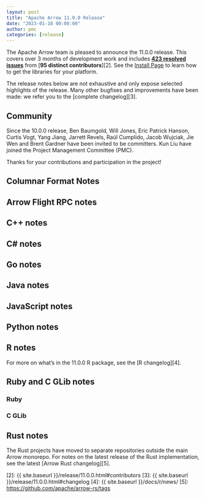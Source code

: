 ```yaml
---
layout: post
title: "Apache Arrow 11.0.0 Release"
date: "2023-01-18 00:00:00"
author: pmc
categories: [release]
---
```

<!--
{% comment %}
Licensed to the Apache Software Foundation (ASF) under one or more
contributor license agreements.  See the NOTICE file distributed with
this work for additional information regarding copyright ownership.
The ASF licenses this file to you under the Apache License, Version 2.0
(the "License"); you may not use this file except in compliance with
the License.  You may obtain a copy of the License at

http://www.apache.org/licenses/LICENSE-2.0

Unless required by applicable law or agreed to in writing, software
distributed under the License is distributed on an "AS IS" BASIS,
WITHOUT WARRANTIES OR CONDITIONS OF ANY KIND, either express or implied.
See the License for the specific language governing permissions and
limitations under the License.
{% endcomment %}
-->


The Apache Arrow team is pleased to announce the 11.0.0 release. This covers
over 3 months of development work and includes [**423 resolved issues**][1]
from [**95 distinct contributors**][2]. See the [Install Page](https://arrow.apache.org/install/)
to learn how to get the libraries for your platform.

The release notes below are not exhaustive and only expose selected highlights
of the release. Many other bugfixes and improvements have been made: we refer
you to the [complete changelog][3].

## Community

Since the 10.0.0 release, Ben Baumgold, Will Jones, Eric Patrick Hanson,
Curtis Vogt, Yang Jiang, Jarrett Revels, Raúl Cumplido, Jacob Wujciak,
Jie Wen and Brent Gardner have been invited to be committers.
Kun Liu have joined the Project Management Committee (PMC).

Thanks for your contributions and participation in the project!

## Columnar Format Notes

## Arrow Flight RPC notes

## C++ notes

## C# notes

## Go notes

## Java notes

## JavaScript notes

## Python notes

## R notes

For more on what’s in the 11.0.0 R package, see the [R changelog][4].

## Ruby and C GLib notes

### Ruby

### C GLib

## Rust notes

The Rust projects have moved to separate repositories outside the
main Arrow monorepo. For notes on the latest release of the Rust
implementation, see the latest [Arrow Rust changelog][5].

[1]: https://github.com/apache/arrow/milestone/1?closed=1
[2]: {{ site.baseurl }}/release/11.0.0.html#contributors
[3]: {{ site.baseurl }}/release/11.0.0.html#changelog
[4]: {{ site.baseurl }}/docs/r/news/
[5]: https://github.com/apache/arrow-rs/tags